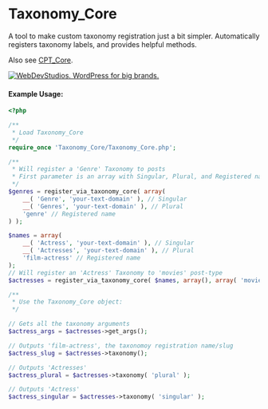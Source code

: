 Taxonomy_Core
=========

A tool to make custom taxonomy registration just a bit simpler. Automatically registers taxonomy labels, and provides helpful methods.

Also see [CPT_Core](https://github.com/jtsternberg/CPT_Core).

<a href="https://webdevstudios.com/contact/"><img src="https://webdevstudios.com/wp-content/uploads/2018/04/wds-github-banner.png" alt="WebDevStudios. WordPress for big brands."></a>

#### Example Usage:
```php
<?php

/**
 * Load Taxonomy_Core
 */
require_once 'Taxonomy_Core/Taxonomy_Core.php';

/**
 * Will register a 'Genre' Taxonomy to posts
 * First parameter is an array with Singular, Plural, and Registered name
 */
$genres = register_via_taxonomy_core( array(
	__( 'Genre', 'your-text-domain' ), // Singular
	__( 'Genres', 'your-text-domain' ), // Plural
	'genre' // Registered name
) );

$names = array(
	__( 'Actress', 'your-text-domain' ), // Singular
	__( 'Actresses', 'your-text-domain' ), // Plural
	'film-actress' // Registered name
);
// Will register an 'Actress' Taxonomy to 'movies' post-type
$actresses = register_via_taxonomy_core( $names, array(), array( 'movies' ) );

/**
 * Use the Taxonomy_Core object:
 */

// Gets all the taxonomy arguments
$actress_args = $actresses->get_args();

// Outputs 'film-actress', the taxonomoy registration name/slug
$actress_slug = $actresses->taxonomy();

// Outputs 'Actresses'
$actress_plural = $actresses->taxonomy( 'plural' );

// Outputs 'Actress'
$actress_singular = $actresses->taxonomy( 'singular' );

